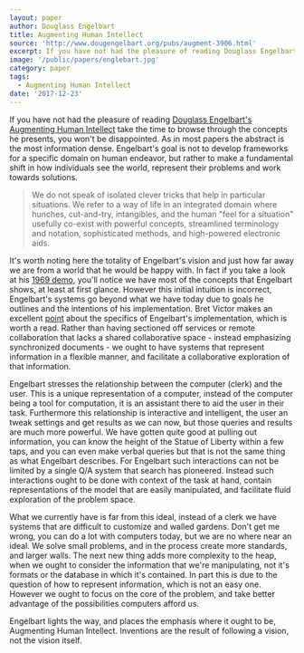 ```yaml
---
layout: paper
author: Douglass Engelbart
title: Augmenting Human Intellect
source: 'http://www.dougengelbart.org/pubs/augment-3906.html'
excerpt: If you have not had the pleasure of reading Douglass Engelbart’s Augmenting Human Intellect take the time to browse through the concepts he presents, you won’t be disappointed. As in most papers the abstract is the most information dense. Engelbart’s goal is not to develop frameworks for a specific domain on human endeavor, but rather to make a fundamental shift in how individuals see the world, represent their problems and work towards solutions.
image: '/public/papers/englebart.jpg'
category: paper
tags: 
  - Augmenting Human Intellect
date: '2017-12-23'
---
```



If you have not had the pleasure of reading [Douglass Engelbart's Augmenting Human Intellect][engelbart_text] take the time to browse through the concepts he presents, you won't be disappointed. As in most papers the abstract is the most information dense. Engelbart's goal is not to develop frameworks for a specific domain on human endeavor, but rather to make a fundamental shift in how individuals see the world, represent their problems and work towards solutions.

> We do not speak of isolated clever tricks that help in particular situations. We refer to a way of life in an integrated domain where hunches, cut-and-try, intangibles, and the human "feel for a situation" usefully co-exist with powerful concepts, streamlined terminology and notation, sophisticated methods, and high-powered electronic aids.

It's worth noting here the totality of Engelbart's vision and just how far away we are from a world that he would be happy with. In fact if you take a look at his [1969 demo][3], you'll notice we have most of the concepts that Engelbart shows, at least at first glance. However this initial intuition is incorrect, Engelbart's systems go beyond what we have today due to goals he outlines and the intentions of his implementation. Bret Victor makes an excellent [point][4] about the specifics of Engelbart's implementation, which is worth a read. Rather than having sectioned off services or remote collaboration that lacks a shared collaborative space - instead emphasizing synchronized documents - we ought to have systems that represent information in a flexible manner, and facilitate a collaborative exploration of that information.

Engelbart stresses the relationship between the computer (clerk) and the user. This is a unique representation of a computer, instead of the computer being a tool for computation, it is an assistant there to aid the user in their task. Furthermore this relationship is interactive and intelligent, the user an tweak settings and get results as we can now, but those queries and results are much more powerful. We have gotten quite good at pulling out information, you can know the height of the Statue of Liberty within a few taps, and you can even make verbal queries but that is not the same thing as what Engelbart describes. For Engelbart such interactions can not be limited by a single Q/A system that search has pioneered. Instead such interactions ought to be done with context of the task at hand, contain representations of the model that are easily manipulated, and facilitate fluid exploration of the problem space.

What we currently have is far from this ideal, instead of a clerk we have systems that are difficult to customize and walled gardens. Don't get me wrong, you can do a lot with computers today, but we are no where near an ideal. We solve small problems, and in the process create more standards, and larger walls. The next new thing adds more complexity to the heap, when we ought to consider the information that we're manipulating, not it's formats or the database in which it's contained. In part this is due to the question of how to represent information, which is not an easy one. However we ought to focus on the core of the problem, and take better advantage of the possibilities computers afford us.

Engelbart lights the way, and places the emphasis where it ought to be, Augmenting Human Intellect. Inventions are the result of following a vision, not the vision itself.

[3]: https://www.youtube.com/watch?v=yJDv-zdhzMY
[4]: http://worrydream.com/#!/Engelbart
[engelbart_text]: http://www.dougengelbart.org/pubs/augment-3906.html

